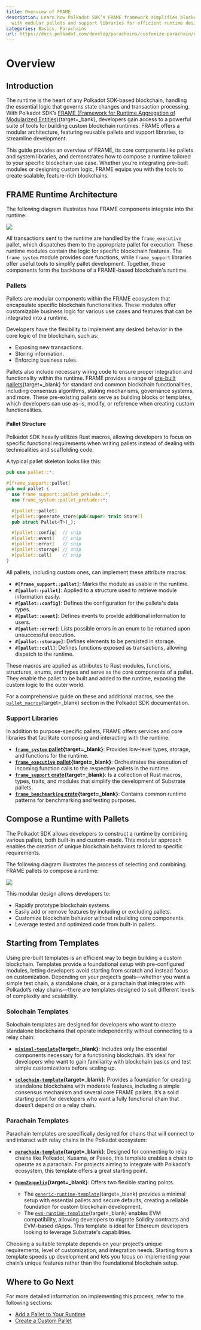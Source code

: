 ```yaml
---
title: Overview of FRAME
description: Learn how Polkadot SDK’s FRAME framework simplifies blockchain development
  with modular pallets and support libraries for efficient runtime design.
categories: Basics, Parachains
url: https://docs.polkadot.com/develop/parachains/customize-parachain/overview/
---
```


# Overview

## Introduction

The runtime is the heart of any Polkadot SDK-based blockchain, handling the essential logic that governs state changes and transaction processing. With Polkadot SDK’s [FRAME (Framework for Runtime Aggregation of Modularized Entities)](/polkadot-protocol/glossary/#frame-framework-for-runtime-aggregation-of-modularized-entities){target=\_bank}, developers gain access to a powerful suite of tools for building custom blockchain runtimes. FRAME offers a modular architecture, featuring reusable pallets and support libraries, to streamline development.

This guide provides an overview of FRAME, its core components like pallets and system libraries, and demonstrates how to compose a runtime tailored to your specific blockchain use case. Whether you’re integrating pre-built modules or designing custom logic, FRAME equips you with the tools to create scalable, feature-rich blockchains.

## FRAME Runtime Architecture

The following diagram illustrates how FRAME components integrate into the runtime:

![](/images/develop/parachains/customize-parachain/overview/frame-overview-1.webp)

All transactions sent to the runtime are handled by the `frame_executive` pallet, which dispatches them to the appropriate pallet for execution. These runtime modules contain the logic for specific blockchain features. The `frame_system` module provides core functions, while `frame_support` libraries offer useful tools to simplify pallet development. Together, these components form the backbone of a FRAME-based blockchain's runtime.

### Pallets

Pallets are modular components within the FRAME ecosystem that encapsulate specific blockchain functionalities. These modules offer customizable business logic for various use cases and features that can be integrated into a runtime.

Developers have the flexibility to implement any desired behavior in the core logic of the blockchain, such as:

- Exposing new transactions.
- Storing information.
- Enforcing business rules.

Pallets also include necessary wiring code to ensure proper integration and functionality within the runtime. FRAME provides a range of [pre-built pallets](https://github.com/paritytech/polkadot-sdk/tree/polkadot-stable2506/substrate/frame){target=\_blank} for standard and common blockchain functionalities, including consensus algorithms, staking mechanisms, governance systems, and more. These pre-existing pallets serve as building blocks or templates, which developers can use as-is, modify, or reference when creating custom functionalities. 

#### Pallet Structure

Polkadot SDK heavily utilizes Rust macros, allowing developers to focus on specific functional requirements when writing pallets instead of dealing with technicalities and scaffolding code.

A typical pallet skeleton looks like this:

```rust
pub use pallet::*;

#[frame_support::pallet]
pub mod pallet {
  use frame_support::pallet_prelude::*;
  use frame_system::pallet_prelude::*;

  #[pallet::pallet]
  #[pallet::generate_store(pub(super) trait Store)]
  pub struct Pallet<T>(_);

  #[pallet::config]  // snip
  #[pallet::event]   // snip
  #[pallet::error]   // snip
  #[pallet::storage] // snip
  #[pallet::call]    // snip
}
```

All pallets, including custom ones, can implement these attribute macros:

- **`#[frame_support::pallet]`**: Marks the module as usable in the runtime.
- **`#[pallet::pallet]`**: Applied to a structure used to retrieve module information easily.
- **`#[pallet::config]`**: Defines the configuration for the pallets's data types.
- **`#[pallet::event]`**: Defines events to provide additional information to users.
- **`#[pallet::error]`**: Lists possible errors in an enum to be returned upon unsuccessful execution.
- **`#[pallet::storage]`**: Defines elements to be persisted in storage.
- **`#[pallet::call]`**: Defines functions exposed as transactions, allowing dispatch to the runtime.

These macros are applied as attributes to Rust modules, functions, structures, enums, and types and serve as the core components of a pallet. They enable the pallet to be built and added to the runtime, exposing the custom logic to the outer world.

For a comprehensive guide on these and additional macros, see the [`pallet_macros`](https://paritytech.github.io/polkadot-sdk/master/frame_support/pallet_macros/index.html){target=\_blank} section in the Polkadot SDK documentation.

### Support Libraries

In addition to purpose-specific pallets, FRAME offers services and core libraries that facilitate composing and interacting with the runtime:

- **[`frame_system` pallet](https://paritytech.github.io/polkadot-sdk/master/frame_system/index.html){target=\_blank}**: Provides low-level types, storage, and functions for the runtime.
- **[`frame_executive` pallet](https://paritytech.github.io/polkadot-sdk/master/frame_executive/index.html){target=\_blank}**: Orchestrates the execution of incoming function calls to the respective pallets in the runtime.
- **[`frame_support` crate](https://paritytech.github.io/polkadot-sdk/master/frame_support/index.html){target=\_blank}**: Is a collection of Rust macros, types, traits, and modules that simplify the development of Substrate pallets.
- **[`frame_benchmarking` crate](https://paritytech.github.io/polkadot-sdk/master/frame_benchmarking/trait.Benchmark.html){target=\_blank}**: Contains common runtime patterns for benchmarking and testing purposes.

## Compose a Runtime with Pallets

The Polkadot SDK allows developers to construct a runtime by combining various pallets, both built-in and custom-made. This modular approach enables the creation of unique blockchain behaviors tailored to specific requirements.

The following diagram illustrates the process of selecting and combining FRAME pallets to compose a runtime:

![](/images/develop/parachains/customize-parachain/overview/frame-overview-2.webp)

This modular design allows developers to:

- Rapidly prototype blockchain systems.
- Easily add or remove features by including or excluding pallets.
- Customize blockchain behavior without rebuilding core components.
- Leverage tested and optimized code from built-in pallets.

## Starting from Templates

Using pre-built templates is an efficient way to begin building a custom blockchain. Templates provide a foundational setup with pre-configured modules, letting developers avoid starting from scratch and instead focus on customization. Depending on your project’s goals—whether you want a simple test chain, a standalone chain, or a parachain that integrates with Polkadot’s relay chains—there are templates designed to suit different levels of complexity and scalability.

### Solochain Templates

Solochain templates are designed for developers who want to create standalone blockchains that operate independently without connecting to a relay chain:

- **[`minimal-template`](https://github.com/paritytech/polkadot-sdk/tree/master/templates/minimal){target=\_blank}**: Includes only the essential components necessary for a functioning blockchain. It’s ideal for developers who want to gain familiarity with blockchain basics and test simple customizations before scaling up.

- **[`solochain-template`](https://github.com/paritytech/polkadot-sdk/tree/master/templates/solochain){target=\_blank}**: Provides a foundation for creating standalone blockchains with moderate features, including a simple consensus mechanism and several core FRAME pallets. It’s a solid starting point for developers who want a fully functional chain that doesn’t depend on a relay chain.

### Parachain Templates

Parachain templates are specifically designed for chains that will connect to and interact with relay chains in the Polkadot ecosystem:

- **[`parachain-template`](https://github.com/paritytech/polkadot-sdk/tree/master/templates/parachain){target=\_blank}**: Designed for connecting to relay chains like Polkadot, Kusama, or Paseo, this template enables a chain to operate as a parachain. For projects aiming to integrate with Polkadot’s ecosystem, this template offers a great starting point.

- **[`OpenZeppelin`](https://github.com/OpenZeppelin/polkadot-runtime-templates/tree/main){target=\_blank}**: Offers two flexible starting points.
    - The [`generic-runtime-template`](https://github.com/OpenZeppelin/polkadot-runtime-templates/tree/main/generic-template){target=\_blank} provides a minimal setup with essential pallets and secure defaults, creating a reliable foundation for custom blockchain development.
    - The [`evm-runtime-template`](https://github.com/OpenZeppelin/polkadot-runtime-templates/tree/main/evm-template){target=\_blank} enables EVM compatibility, allowing developers to migrate Solidity contracts and EVM-based dApps. This template is ideal for Ethereum developers looking to leverage Substrate's capabilities.

Choosing a suitable template depends on your project’s unique requirements, level of customization, and integration needs. Starting from a template speeds up development and lets you focus on implementing your chain’s unique features rather than the foundational blockchain setup.

## Where to Go Next

For more detailed information on implementing this process, refer to the following sections:

- [Add a Pallet to Your Runtime](/develop/parachains/customize-parachain/add-existing-pallets/)
- [Create a Custom Pallet](/develop/parachains/customize-parachain/make-custom-pallet/)
